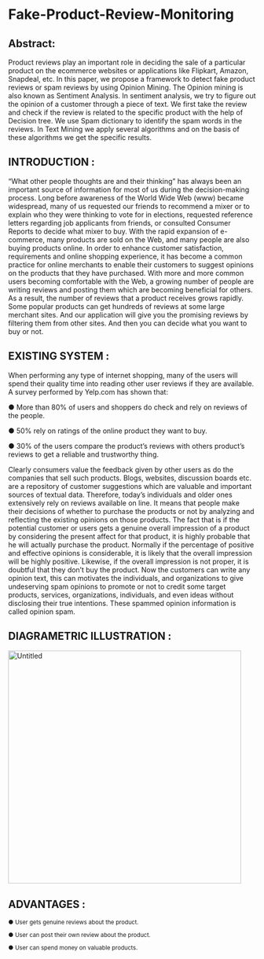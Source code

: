 # Fake-Product-Review-Monitoring

<h2>Abstract:</h2> Product reviews play an important role in
deciding the sale of a particular product on the ecommerce
websites or applications like Flipkart,
Amazon, Snapdeal, etc. In this paper, we propose a
framework to detect fake product reviews or spam
reviews by using Opinion Mining. The Opinion
mining is also known as Sentiment Analysis. In
sentiment analysis, we try to figure out the opinion of
a customer through a piece of text. We first take the
review and check if the review is related to the
specific product with the help of Decision tree. We use
Spam dictionary to identify the spam words in the
reviews. In Text Mining we apply several algorithms
and on the basis of these algorithms we get the
specific results.

<h2>INTRODUCTION :</h2> “What other people thoughts are and their thinking” has always been an important source of information for
most of us during the decision-making process. Long before awareness of the World Wide Web (www) became
widespread, many of us requested our friends to recommend a mixer or to explain who they were thinking to vote for in
elections, requested reference letters regarding job applicants from friends, or consulted Consumer Reports to decide
what mixer to buy. With the rapid expansion of e-commerce, many products are sold on the Web, and many people are
also buying products online. In order to enhance customer satisfaction, requirements and online shopping experience, it
has become a common practice for online merchants to enable their customers to suggest opinions on the products that
they have purchased. With more and more common users becoming comfortable with the Web, a growing number of
people are writing reviews and posting them which are becoming beneficial for others. As a result, the number of reviews
that a product receives grows rapidly. Some popular products can get hundreds of reviews at some large merchant sites.
And our application will give you the promising reviews by filtering them from other sites. And then you can decide
what you want to buy or not.

<h2>EXISTING SYSTEM :</h2> When performing any type of internet shopping, many of the users will spend their quality time into reading other user reviews if they are available. A survey performed by Yelp.com has shown that:
<p>&#9679; More than 80% of users and shoppers do check and rely on reviews of the people.</p>
<p>&#9679; 50% rely on ratings of the online product they want to buy.</p>
<p>&#9679; 30% of the users compare the product’s reviews with others product’s reviews to get a reliable and trustworthy thing.</p>

Clearly consumers value the feedback given by other users as do the companies that sell such products. Blogs, websites, discussion boards etc. are a repository of customer suggestions which are valuable and important sources of textual data. Therefore, today’s individuals and older ones extensively rely on reviews available on line. It means that people make their decisions of whether to purchase the products or not by analyzing and reflecting the existing opinions on those products. The fact that is if the potential customer or users gets a genuine overall impression of a product by considering the present affect for that product, it is highly probable that he will actually purchase the product. Normally if the percentage of positive and effective opinions is considerable, it is likely that the overall impression will be highly positive. Likewise, if the overall impression is not proper, it is doubtful that they don’t buy the product. Now the customers can write any opinion text, this can motivates the individuals, and organizations to give undeserving spam opinions to promote or not to credit some target products, services, organizations, individuals, and even ideas without disclosing their true intentions. These spammed opinion information is called opinion spam.

<h2>DIAGRAMETRIC ILLUSTRATION :</h2> 
<img width="474" alt="Untitled" src="https://user-images.githubusercontent.com/52876676/61187524-fad04c80-a68f-11e9-925a-024ae7ef5684.png">

<h2>ADVANTAGES :</h2> 
  <small><p>&#9679; User gets genuine reviews about the product.</p>
  <p>&#9679; User can post their own review about the product.</p>
  <p>&#9679; User can spend money on valuable products.</p></small>
